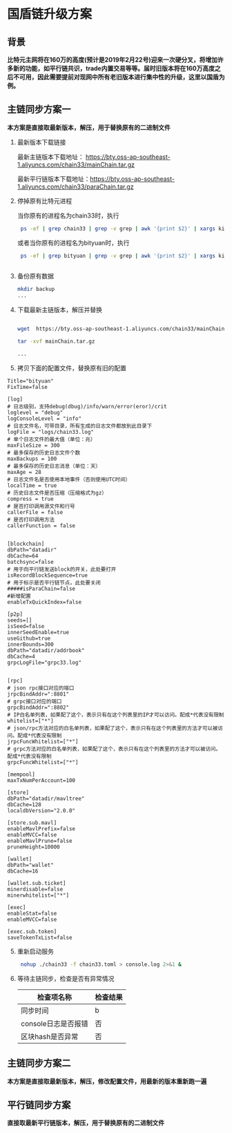 # 国盾链升级方案

## 背景

  **比特元主网将在160万的高度(预计是2019年2月22号)迎来一次硬分叉，将增加许多新的功能，如平行链共识，trade内置交易等等。届时旧版本将在160万高度之后不可用，因此需要提前对现网中所有老旧版本进行集中性的升级，这里以国盾为例。**

## 主链同步方案一

  **本方案是直接取最新版本，解压，用于替换原有的二进制文件**
  
  1. 最新版本下载链接
  
     最新主链版本下载地址： https://bty.oss-ap-southeast-1.aliyuncs.com/chain33/mainChain.tar.gz
  
     最新平行链版本下载地址：https://bty.oss-ap-southeast-1.aliyuncs.com/chain33/paraChain.tar.gz

  
  2. 停掉原有比特元进程
     
     当你原有的进程名为chain33时，执行
     ```bash  
      ps -ef | grep chain33 | grep -v grep | awk '{print $2}' | xargs kill -9 
     ``` 
     或者当你原有的进程名为bityuan时，执行
    
     ```bash
      ps -ef | grep bityuan | grep -v grep | awk '{print $2}' | xargs kill -9
      
     ```
   
   3. 备份原有数据
      
      ```bash
      mkdir backup
      ...
      
      ```
      
   4. 下载最新主链版本，解压并替换
      
      ```bash
      
      wget  https://bty.oss-ap-southeast-1.aliyuncs.com/chain33/mainChain.tar.gz
      
      tar -xvf mainChain.tar.gz
      
      ...
      
      ```
   5. 拷贝下面的配置文件，替换原有旧的配置
      
```
Title="bityuan"
FixTime=false

[log]
# 日志级别，支持debug(dbug)/info/warn/error(eror)/crit
loglevel = "debug"
logConsoleLevel = "info"
# 日志文件名，可带目录，所有生成的日志文件都放到此目录下
logFile = "logs/chain33.log"
# 单个日志文件的最大值（单位：兆）
maxFileSize = 300
# 最多保存的历史日志文件个数
maxBackups = 100
# 最多保存的历史日志消息（单位：天）
maxAge = 28
# 日志文件名是否使用本地事件（否则使用UTC时间）
localTime = true
# 历史日志文件是否压缩（压缩格式为gz）
compress = true
# 是否打印调用源文件和行号
callerFile = false
# 是否打印调用方法
callerFunction = false


[blockchain]
dbPath="datadir"
dbCache=64
batchsync=false
# 用于向平行链发送block的开关，此处要打开
isRecordBlockSequence=true
# 用于标示是否平行链节点，此处要关闭
#####isParaChain=false
#新增配置
enableTxQuickIndex=false

[p2p]
seeds=[]
isSeed=false
innerSeedEnable=true
useGithub=true
innerBounds=300
dbPath="datadir/addrbook"
dbCache=4
grpcLogFile="grpc33.log"


[rpc]
# json rpc接口对应的端口
jrpcBindAddr=":8801"
# grpc接口对应的端口
grpcBindAddr=":8802"
# IP白名单列表，如果配了这个，表示只有在这个列表里的IP才可以访问。配成*代表没有限制
whitelist=["*"]
# json/rpc方法对应的白名单列表，如果配了这个，表示只有在这个列表里的方法才可以被访问。配成*代表没有限制
jrpcFuncWhitelist=["*"]
# grpc方法对应的白名单列表，如果配了这个，表示只有在这个列表里的方法才可以被访问。配成*代表没有限制
grpcFuncWhitelist=["*"]

[mempool]
maxTxNumPerAccount=100

[store]
dbPath="datadir/mavltree"
dbCache=128
localdbVersion="2.0.0"

[store.sub.mavl]
enableMavlPrefix=false
enableMVCC=false
enableMavlPrune=false
pruneHeight=10000

[wallet]
dbPath="wallet"
dbCache=16

[wallet.sub.ticket]
minerdisable=false
minerwhitelist=["*"]

[exec]
enableStat=false
enableMVCC=false

[exec.sub.token]
saveTokenTxList=false

```
      
   5. 重新启动服务
      
      ```bash
       nohup ./chain33 -f chain33.toml > console.log 2>&1 &
      ```
      
   6.  等待主链同步，检查是否有异常情况
      
       |检查项名称|检查结果
       |-|-|
       |同步时间|b|
       |console日志是否报错|否|
       |区块hash是否异常|否|
    
## 主链同步方案二
   
   **本方案是直接取最新版本，解压，修改配置文件，用最新的版本重新跑一遍**
   
   
## 平行链同步方案

   **直接取最新平行链版本，解压，用于替换原有的二进制文件**

